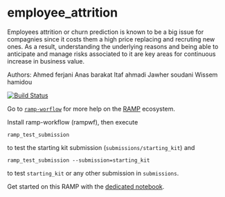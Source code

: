 # employee_attrition

Employees attrition or churn prediction is known to be a big issue for compagnies since it costs them a high price replacing and recruting new ones. As a result, understanding the underlying reasons and being able to anticipate and manage risks associated to it are key areas for continuous increase in business value.


Authors: 
Ahmed ferjani
Anas barakat
Itaf ahmadi 
Jawher soudani
Wissem hamidou


[![Build Status](https://www6.inra.fr/var/internet6_national_saclay_plant_sciences/storage/images/media/images-contenu/presentation/tutelles/logo-universite-paris-saclay-tour-blanc/59755-1-fre-FR/Logo-Universite-Paris-Saclay-Tour-blanc.jpg)](https://www.google.com)

Go to [`ramp-worflow`](https://github.com/paris-saclay-cds/ramp-workflow) for more help on the [RAMP](http:www.ramp.studio) ecosystem.

Install ramp-workflow (rampwf), then execute

```
ramp_test_submission
```

to test the starting kit submission (`submissions/starting_kit`) and

```
ramp_test_submission --submission=starting_kit
```

to test `starting_kit` or any other submission in `submissions`.

Get started on this RAMP with the [dedicated notebook](employee_attrition_starting_kit.ipynb).


